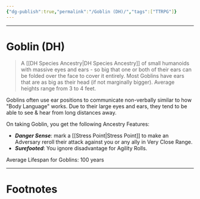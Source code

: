 ```yaml
---
{"dg-publish":true,"permalink":"/Goblin (DH)/","tags":["TTRPG"]}
---
```



---
# Goblin (DH)
> A [[DH Species Ancestry\|DH Species Ancestry]] of small humanoids with massive eyes and ears - so big that one or both of their ears can be folded over the face to cover it entirely. Most Goblins have ears that are as big as their head (if not marginally bigger). Average heights range from 3 to 4 feet.

Goblins often use ear positions to communicate non-verbally similar to how "Body Language" works. Due to their large eyes and ears, they tend to be able to see & hear from long distances away.

On taking Goblin, you get the following Ancestry Features:
- ***Danger Sense***: mark a [[Stress Point\|Stress Point]] to make an Adversary reroll their attack against you or any ally in Very Close Range.
- ***Surefooted***: You ignore disadvantage for Agility Rolls.

Average Lifespan for Goblins: 100 years

---
# Footnotes
